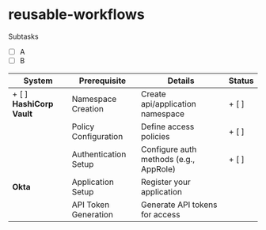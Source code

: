 # reusable-workflows

Subtasks
+ [ ] A
+ [ ] B

| System          | Prerequisite          | Details                                  | Status |
| --------------- | ---------------------- | ---------------------------------------- | -------|
|+ [ ] **HashiCorp Vault** | Namespace Creation   | Create api/application namespace        | + [ ] |
|                 | Policy Configuration  | Define access policies                   |   + [ ] |
|                 | Authentication Setup | Configure auth methods (e.g., AppRole) | + [ ] |
| **Okta** | Application Setup     | Register your application                 |
|                 | API Token Generation  | Generate API tokens for access           |
